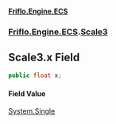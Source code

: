 #### [Friflo.Engine.ECS](index.md#'index')
### [Friflo.Engine.ECS](Friflo.Engine.ECS.md#'Friflo.Engine.ECS').[Scale3](Scale3.md#'Friflo.Engine.ECS.Scale3')

## Scale3.x Field

```csharp
public float x;
```

#### Field Value
[System.Single](https://docs.microsoft.com/en-us/dotnet/api/System.Single#'System.Single')